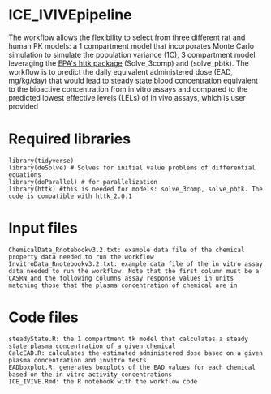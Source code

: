 # ICE_IVIVEpipeline
The workflow allows the flexibility to select from three different rat and human PK models: a 1 compartment model that incorporates Monte Carlo simulation to simulate the population variance (1C), 3 compartment model leveraging the  [EPA's httk package](https://github.com/USEPA/CompTox-ExpoCast-httk) (Solve_3comp) and (solve_pbtk). The workflow is to predict the daily equivalent administered dose (EAD, mg/kg/day) that would lead to steady state blood concentration equivalent to the bioactive concentration from in vitro assays and compared to the predicted lowest effective levels (LELs) of in vivo assays, which is user provided


# Required libraries
	library(tidyverse)
	library(deSolve) # Solves for initial value problems of differential equations
	library(doParallel) # for parallelization 
	library(httk) #this is needed for models: solve_3comp, solve_pbtk. The code is compatible with httk_2.0.1
	

# Input files
	ChemicalData_Rnotebookv3.2.txt: example data file of the chemical property data needed to run the workflow
	InvitroData_Rnotebookv3.2.txt: example data file of the in vitro assay data needed to run the workflow. Note that the first column must be a CASRN and the following columns assay response values in units matching those that the plasma concentration of chemical are in

# Code files
	steadyState.R: the 1 compartment tk model that calculates a steady state plasma concentration of a given chemical
	CalcEAD.R: calculates the estimated administered dose based on a given plasma concentration and invitro tests
	EADboxplot.R: generates boxplots of the EAD values for each chemical based on the in vitro activity concentrations
	ICE_IVIVE.Rmd: the R notebook with the workflow code

